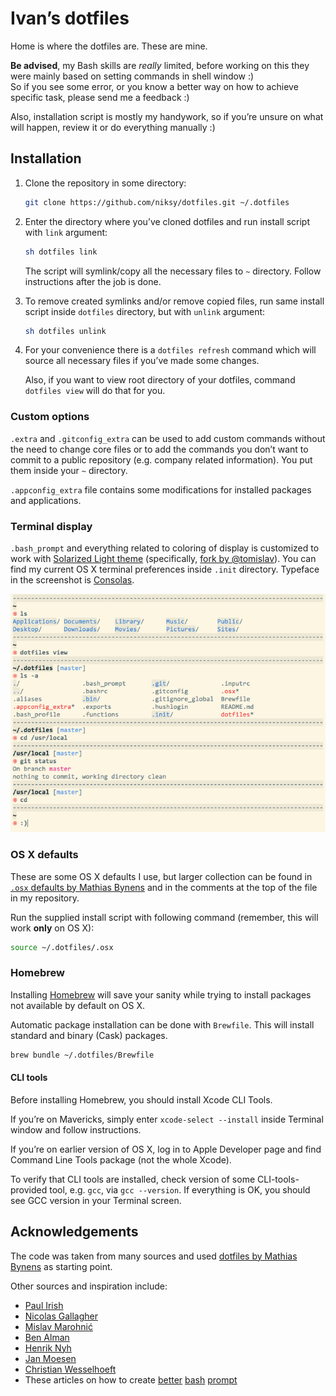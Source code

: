 # Ivan’s dotfiles

Home is where the dotfiles are. These are mine.

**Be advised**, my Bash skills are *really* limited, before working on this they were mainly based on setting commands in shell window :)  
So if you see some error, or you know a better way on how to achieve specific task, please send me a feedback :)  

Also, installation script is mostly my handywork, so if you’re unsure on what will happen, review it or do everything manually :)

## Installation

1. Clone the repository in some directory:  
	
	```bash
	git clone https://github.com/niksy/dotfiles.git ~/.dotfiles
	```

2. Enter the directory where you’ve cloned dotfiles and run install script with `link` argument:  
	
	```bash
	sh dotfiles link
	``` 

	The script will symlink/copy all the necessary files to `~` directory. Follow instructions after the job is done.

3. To remove created symlinks and/or remove copied files, run same install script inside `dotfiles` directory, but with `unlink` argument:

	```bash
	sh dotfiles unlink
	```

4. For your convenience there is a `dotfiles refresh` command which will source all necessary files if you’ve made some changes.
	
	Also, if you want to view root directory of your dotfiles, command `dotfiles view` will do that for you.

### Custom options

`.extra` and `.gitconfig_extra` can be used to add custom commands without the need to change core files or to add the commands you don’t want to commit to a public repository (e.g. company related information). You put them inside your `~` directory.

`.appconfig_extra` file contains some modifications for installed packages and applications.

### Terminal display

`.bash_prompt` and everything related to coloring of display is customized to work with [Solarized Light theme](https://github.com/altercation/solarized) (specifically, [fork by @tomislav](https://github.com/tomislav/osx-terminal.app-colors-solarized)). You can find my current OS X terminal preferences inside `.init` directory. Typeface in the screenshot is [Consolas](http://en.wikipedia.org/wiki/Consolas).

![niksy Terminal display](.init/niksy-ss.png)

### OS X defaults

These are some OS X defaults I use, but larger collection can be found in [`.osx` defaults by Mathias Bynens](https://github.com/mathiasbynens/dotfiles/blob/master/.osx) and in the comments at the top of the file in my repository.  

Run the supplied install script with following command (remember, this will work **only** on OS X):

```bash
source ~/.dotfiles/.osx
```

### Homebrew

Installing [Homebrew](http://brew.sh/) will save your sanity while trying to install packages not available by default on OS X.

Automatic package installation can be done with `Brewfile`. This will install standard and binary (Cask) packages.

```bash
brew bundle ~/.dotfiles/Brewfile
```

#### CLI tools

Before installing Homebrew, you should install Xcode CLI Tools.

If you’re on Mavericks, simply enter `xcode-select --install` inside Terminal window and follow instructions.

If you’re on earlier version of OS X, log in to Apple Developer page and find Command Line Tools package (not the whole Xcode).

To verify that CLI tools are installed, check version of some CLI-tools-provided tool, e.g. `gcc`, via `gcc --version`. If everything is OK, you should see GCC version in your Terminal screen.

## Acknowledgements

The code was taken from many sources and used [dotfiles by Mathias Bynens](https://github.com/mathiasbynens/dotfiles) as starting point.

Other sources and inspiration include:

* [Paul Irish](https://github.com/paulirish/dotfiles)
* [Nicolas Gallagher](https://github.com/necolas/dotfiles)
* [Mislav Marohnić](https://github.com/mislav/dotfiles)
* [Ben Alman](https://github.com/cowboy/dotfiles)
* [Henrik Nyh](https://github.com/henrik/dotfiles)
* [Jan Moesen](https://github.com/janmoesen/tilde)
* [Christian Wesselhoeft](https://github.com/xtian/dotfiles)
* These articles on how to create [better](http://lifehacker.com/5840450/add-a-handy-separator-between-commands-in-your-terminal-on-mac-os-x-and-linux) [bash](http://net.tutsplus.com/tutorials/other/how-to-customize-the-command-prompt/) [prompt](http://net.tutsplus.com/tutorials/tools-and-tips/how-to-customize-your-command-prompt/)
